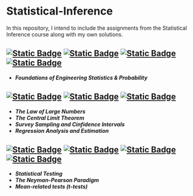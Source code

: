 # Statistical-Inference
In this repository, I intend to include the assignments from the Statistical Inference course along with my own solutions.

## [![Static Badge](https://img.shields.io/badge/Homework-1-blue)](https://github.com/ErfanPanahi/Statistical-Inference/tree/main/Homework%201) [![Static Badge](https://img.shields.io/badge/Problems-red)](https://github.com/ErfanPanahi/Statistical-Inference/blob/main/Homework%201/Homework%201%20-%20Problems.pdf) [![Static Badge](https://img.shields.io/badge/Report-blue)](https://github.com/ErfanPanahi/Statistical-Inference/blob/main/Homework%201/Homework%201%20-%20Report.pdf) [![Static Badge](https://img.shields.io/badge/Codes-green)](https://github.com/ErfanPanahi/Statistical-Inference/blob/main/Homework%201/Simulation_Problems.ipynb) 
* ***Foundations of Engineering Statistics & Probability***

## [![Static Badge](https://img.shields.io/badge/Homework-2-blue)](https://github.com/ErfanPanahi/Statistical-Inference/tree/main/Homework%202) [![Static Badge](https://img.shields.io/badge/Problems-red)](https://github.com/ErfanPanahi/Statistical-Inference/blob/main/Homework%202/Homework%202%20-%20Problems.pdf) [![Static Badge](https://img.shields.io/badge/Report-blue)](https://github.com/ErfanPanahi/Statistical-Inference/blob/main/Homework%202/Homework%202%20-%20Report.pdf) 
* ***The Law of Large Numbers***
* ***The Central Limit Theorem***
* ***Survey Sampling and Cinfidence Intervals***
* ***Regression Analysis and Estimation***

## [![Static Badge](https://img.shields.io/badge/Homework-3-blue)](https://github.com/ErfanPanahi/Statistical-Inference/tree/main/Homework%203)   [![Static Badge](https://img.shields.io/badge/Problems-red)](https://github.com/ErfanPanahi/Statistical-Inference/blob/main/Homework%203/Homework%203%20-%20Problems.pdf) [![Static Badge](https://img.shields.io/badge/Report-blue)](https://github.com/ErfanPanahi/Statistical-Inference/blob/main/Homework%203/Homework%203%20-%20Report.pdf) [![Static Badge](https://img.shields.io/badge/Codes-green)](https://github.com/ErfanPanahi/Statistical-Inference/blob/main/Homework%203/Simulation_Problems.ipynb) 

* ***Statistical Testing***
* ***The Neyman-Pearson Paradigm***
* ***Mean-related tests (t-tests)***

<!-- ## [![Static Badge](https://img.shields.io/badge/Homework-4-red)](https://github.com/ErfanPanahi/Statistical-Inference/tree/main/Homework%204) -->

